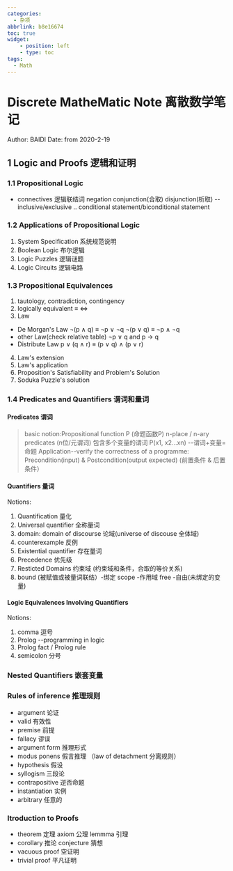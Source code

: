 ```yaml
---
categories:
  - 杂项
abbrlink: b8e16674
toc: true
widget:
	- position: left
	- type: toc
tags:
  - Math
---
```

# Discrete MatheMatic Note 离散数学笔记
Author: BAIDI
Date: from 2020-2-19

## 1 Logic and Proofs 逻辑和证明

### 1.1 Propositional Logic
- connectives 逻辑联结词
negation
conjunction(合取) disjunction(析取) --inclusive/exclusive ..
conditional statement/biconditional statement

### 1.2 Applications of Propositional Logic
1. System Specification 系统规范说明
2. Boolean Logic 布尔逻辑
3. Logic Puzzles 逻辑谜题
4. Logic Circuits 逻辑电路

### 1.3 Propositional Equivalences
1. tautology, contradiction, contingency
2. logically equivalent ≡ ⇔
3. Law
- De Morgan's Law
¬(p ∧ q) ≡ ¬p ∨ ¬q
¬(p ∨ q) ≡ ¬p ∧ ¬q
- other Law(check relative table)
¬p ∨ q and p → q
- Distribute Law
 p ∨ (q ∧ r) ≡ (p ∨ q) ∧ (p ∨ r)
4. Law's extension
5. Law's application
6. Proposition's Satisfiability and Problem's Solution
7. Soduka Puzzle's solution

### 1.4 Predicates and Quantifiers 谓词和量词
#### Predicates 谓词
> basic notion:Propositional function P (命题函数P)
> n-place / n-ary predicates (n位/元谓词) 包含多个变量的谓词
> P(x1, x2...xn) --谓词+变量=命题
> Application--verify the correctness of a programme:
> Precondition(input) & Postcondition(output expected) (前置条件 & 后置条件）
#### Quantifiers 量词
Notions:
1. Quantification 量化
2. Universal quantifier 全称量词
3. domain: domain of discourse 论域(universe of discouse 全体域)
4. counterexample 反例
5. Existential quantifier 存在量词
6. Precedence 优先级
7. Resticted Domains 约束域 (约束域和条件，合取的等价关系)
8. bound (被赋值或被量词联结）-绑定 scope -作用域 free -自由(未绑定的变量)
#### Logic Equivalences Involving Quantifiers
Notions:
1. comma 逗号
2. Prolog --programming in logic
3. Prolog fact / Prolog rule
3. semicolon 分号
### Nested Quantifiers 嵌套变量
### Rules of inference 推理规则
- argument 论证
- valid 有效性
- premise 前提
- fallacy 谬误
- argument form 推理形式
- modus ponens 假言推理 （law of detachment 分离规则）
- hypothesis 假设
- syllogism 三段论
- contrapositive 逆否命题
- instantiation 实例
- arbitrary 任意的
### Itroduction to Proofs 
- theorem 定理 axiom 公理 lemmma 引理
- corollary 推论 conjecture 猜想
- vacuous proof 空证明
- trivial proof 平凡证明